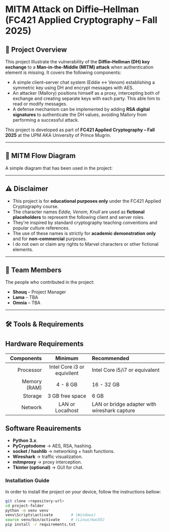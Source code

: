 # MITM Attack on Diffie–Hellman (FC421 Applied Cryptography – Fall 2025)

## 📌 Project Overview
This project Illustrate the vulnerability of the **Diffie–Hellman (DH) key exchange** to a **Man-in-the-Middle (MITM) attack** when authentication element is missing.
It covers the following components:

- A simple client–server chat system (Eddie ↔ Venom) establishing a symmetric key using DH and encrypt messages with AES.
- An attacker (Mallory) positions himself as a proxy, intercepting both of exchange and creating separate keys with each party. This able him to read or modify messages.
- A defense mechanism can be implemented by adding **RSA digital signatures** to authenticate the DH values, avoiding Mallory from performing a successful attack.

This project is developed as part of **FC421 Applied Cryptography – Fall 2025** at the UPM AKA University of Prince Mugrin.

---
## 📝 MITM Flow Diagram
A simple diagram that has been used in the project:
[](https://github.com/Shouq-doc0x42/Crypto-Project/blob/main/docs/Screenshot%202025-09-23%20220154.png?raw=true)




---

## ⚠ Disclaimer
- This project is for **educational purposes only** under the FC421 Applied Cryptography course.
- The character names *Eddie, Venom, Knull* are used as **fictional placeholders** to represent the following client and server roles.
- They're inspired by standard cryptography teaching conventions and popular culture references.
- The use of these names is strictly for **academic demonstration only** and for **non-commercial** purposes.
- I do not own or claim any rights to Marvel characters or other fictional elements.

---

## 👥 Team Members
The people who contributed in the project:
- **Shouq** – Project Manager  
- **Lama** – TBA
- **Omnia** – TBA  

---

## 🛠 Tools & Requirements

## Hardware Requirements

<div align="center">
  
| Components      | Minimum     | Recommended
|-------:|:-----------------------:|:------------
| Processor       | Intel Core i3 or equivilent | Intel Core i5/i7 or equivalent |
| Memory (RAM)    | 4 - 8 GB         | 16 - 32 GB |
| Storage      | 3 GB free space    | 6 GB |
|Network       | LAN or Localhost   | LAN or bridge adapter with wireshark capture |

</div>


## Software Reauirements

- **Python 3.x**.
- **PyCryptodome** → AES, RSA, hashing.
- **socket / hashlib** → networking + hash functions.
- **Wireshark** → traffic visualization.
- **mitmproxy** → proxy interception.
- **Tkinter (optional)** → GUI for chat.

### Installation Guide
In order to install the project on your device, follow the instructions bellow:
```bash
git clone <repository-url>
cd project-folder
python -m venv venv
venv\Scripts\activate        # (Windows)
source venv/bin/activate     # (Linux/macOS)
pip install -r requirements.txt
